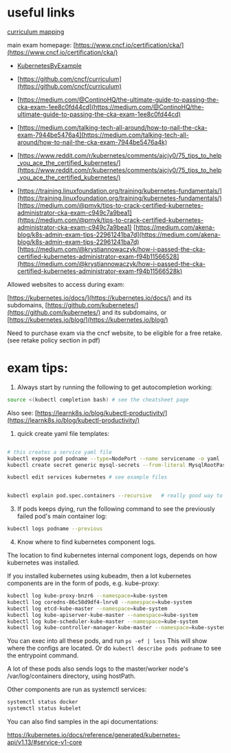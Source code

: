 # useful links


[curriculum mapping](https://github.com/walidshaari/Kubernetes-Certified-Administrator)

main exam homepage: [https://www.cncf.io/certification/cka/](https://www.cncf.io/certification/cka/)


- [KubernetesByExample](http://kubernetesbyexample.com/)

- [https://github.com/cncf/curriculum](https://github.com/cncf/curriculum)
- [https://medium.com/@ContinoHQ/the-ultimate-guide-to-passing-the-cka-exam-1ee8c0fd44cd](https://medium.com/@ContinoHQ/the-ultimate-guide-to-passing-the-cka-exam-1ee8c0fd44cd)
- [https://medium.com/talking-tech-all-around/how-to-nail-the-cka-exam-7944be5476a4](https://medium.com/talking-tech-all-around/how-to-nail-the-cka-exam-7944be5476a4k)
- [https://www.reddit.com/r/kubernetes/comments/ajcjy0/75_tips_to_help_you_ace_the_certified_kubernetes/](https://www.reddit.com/r/kubernetes/comments/ajcjy0/75_tips_to_help_you_ace_the_certified_kubernetes/)
- [https://training.linuxfoundation.org/training/kubernetes-fundamentals/](https://training.linuxfoundation.org/training/kubernetes-fundamentals/)
[https://medium.com/@pmvk/tips-to-crack-certified-kubernetes-administrator-cka-exam-c949c7a9bea1](https://medium.com/@pmvk/tips-to-crack-certified-kubernetes-administrator-cka-exam-c949c7a9bea1)
[https://medium.com/akena-blog/k8s-admin-exam-tips-22961241ba7d](https://medium.com/akena-blog/k8s-admin-exam-tips-22961241ba7d)
[https://medium.com/@krystiannowaczyk/how-i-passed-the-cka-certified-kubernetes-administrator-exam-f94b11566528](https://medium.com/@krystiannowaczyk/how-i-passed-the-cka-certified-kubernetes-administrator-exam-f94b11566528k)
[]()
[]()
[]()



Allowed websites to access during exam:

 [https://kubernetes.io/docs/](https://kubernetes.io/docs/) and its subdomains, 
 [https://github.com/kubernetes/](https://github.com/kubernetes/) and its subdomains, 
 or [https://kubernetes.io/blog/](https://kubernetes.io/blog/)


Need to purchase exam via the cncf website, to be eligible for a free retake. (see retake policy section in pdf)


 # exam tips:

1. Always start by running the following to get autocompletion working:

```bash
source <(kubectl completion bash) # see the cheatsheet page
```

Also see: [https://learnk8s.io/blog/kubectl-productivity/](https://learnk8s.io/blog/kubectl-productivity/)

1. quick create yaml file templates:

```bash

# this creates a service yaml file
kubectl expose pod podname --type=NodePort --name servicename -o yaml --dry-run
kubectl create secret generic mysql-secrets --from-literal MysqlRootPassword=password123 --dry-run -o yaml

kubectl edit services kubernetes # see example files


kubectl explain pod.spec.containers --recursive   # really good way to see a quick overall yaml structure. 
```

3. If pods keeps dying, run the following command to see the previously failed pod's main container log:

```bash
kubectl logs podname --previous
```

4. Know where to find kubernetes component logs. 

The location to find kubernetes internal component logs, depends on how kubernetes was installed. 

If you installed kubernetes using kubeadm, then a lot kubernetes components are in the form of pods, e.g. kube-proxy:

```bash
kubectl log kube-proxy-bnzr6 --namespace=kube-system
kubectl log coredns-86c58d9df4-lnrv8 --namespace=kube-system
kubectl log etcd-kube-master --namespace=kube-system
kubectl log kube-apiserver-kube-master --namespace=kube-system
kubectl log kube-scheduler-kube-master --namespace=kube-system
kubectl log kube-controller-manager-kube-master --namespace=kube-system
```

You can exec into all these pods, and run `ps -ef | less` This will show where the configs are located. Or do `kubectl describe pods podname` to see the entrypoint command.   

A lot of these pods also sends logs to the master/worker node's /var/log/containers directory, using hostPath. 

Other components are run as systemctl services:

```bash
systemctl status docker
systemctl status kubelet
```



You can also find samples in the api documentations:

https://kubernetes.io/docs/reference/generated/kubernetes-api/v1.13/#service-v1-core